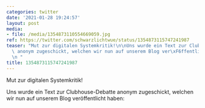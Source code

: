 ```yaml
---
categories: twitter
date: '2021-01-28 19:24:57'
layout: post
media:
- file: /media/1354873110554669059.jpg
ref: https://twitter.com/schwarzlichtwue/status/1354873115747241987
teaser: "Mut zur digitalen Systemkritik!\n\nUns wurde ein Text zur Clubhouse-Debatte\
  \ anonym zugeschickt, welchen wir nun auf unserem Blog ver\xF6ffentlicht haben:\n\
  \n "
title: 1354873115747241987
---
```

Mut zur digitalen Systemkritik!

Uns wurde ein Text zur Clubhouse-Debatte anonym zugeschickt, welchen wir nun auf unserem Blog veröffentlicht haben:

 